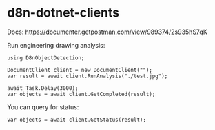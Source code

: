 # d8n-dotnet-clients

Docs: https://documenter.getpostman.com/view/989374/2s935hS7qK

Run engineering drawing analysis:

```
using D8nObjectDetection;

DocumentClient client = new DocumentClient("");
var result = await client.RunAnalysis("./test.jpg");

await Task.Delay(3000);
var objects = await client.GetCompleted(result);
```

You can query for status:

```
var objects = await client.GetStatus(result);
```
